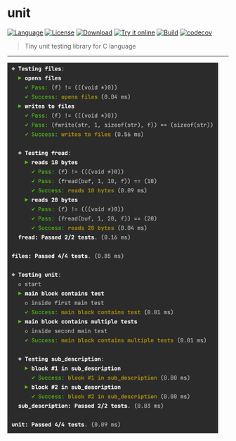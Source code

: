 # unit

[![Language](https://img.shields.io/badge/Language-C-pink.svg)](https://isocpp.org/)
[![License](https://img.shields.io/badge/License-MIT-blue.svg)](https://opensource.org/licenses/MIT)
[![Download](https://img.shields.io/badge/Download%20%20-unit.h-lightgreen.svg)](https://raw.githubusercontent.com/eliasku/unit/master/include/unit.h)
[![Try it online](https://img.shields.io/badge/Try%20it-online-blue.svg)](https://godbolt.org/z/cdvsszTPr)
[![Build](https://github.com/eliasku/unit/actions/workflows/build.yml/badge.svg)](https://github.com/eliasku/unit/actions/workflows/build.yml)
[![codecov](https://codecov.io/gh/eliasku/unit/branch/master/graph/badge.svg?token=NFTrtCHQ2r)](https://codecov.io/gh/eliasku/unit)

> Tiny unit testing library for C language

--------

<a href="https://github.com/eliasku/unit">
<img width="480" src="images/unit-output.png" alt="unit-output">
</a>

